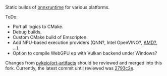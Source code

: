 Static builds of [onnxruntime](https://github.com/microsoft/onnxruntime) for various platforms.

ToDo:
- Port all logics to CMake.
- Debug builds.
- Custom CMake build of Emscripten.
- Add NPU-based execution providers (QNN?, Intel OpenVINO?, [AMD?](https://onnxruntime.ai/docs/execution-providers/Vitis-AI-ExecutionProvider.html), ...).
- Option to compile WebGPU ep with Vulkan backend under Windows?

Changes from [pykeio/ort-artifacts](https://github.com/pykeio/ort-artifacts) should be reviewed and merged into this fork.
Currently, the latest commit until reviewed was [2793c2e](https://github.com/pykeio/ort-artifacts/tree/2793c2e33712de2f5c19435af438c95ceada8085).
